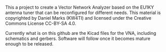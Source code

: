 This a project to create a Vector Network Analyzer based on the EU1KY antenna tuner
that can be reconfigured for different needs.  This material is copyrighted by
Daniel Marks (KW4TI) and licensed under the Creative Commons License CC-BY-SA 4.0.

Currently what is on this github are the Kicad files for the VNA, including
schematics and gerbers.  Software will follow once it becomes mature enough to be 
released.
